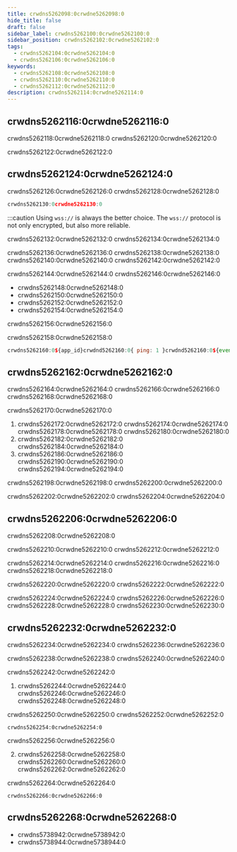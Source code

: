 ```yaml
---
title: crwdns5262098:0crwdne5262098:0
hide_title: false
draft: false
sidebar_label: crwdns5262100:0crwdne5262100:0
sidebar_position: crwdns5262102:0crwdne5262102:0
tags:
  - crwdns5262104:0crwdne5262104:0
  - crwdns5262106:0crwdne5262106:0
keywords:
  - crwdns5262108:0crwdne5262108:0
  - crwdns5262110:0crwdne5262110:0
  - crwdns5262112:0crwdne5262112:0
description: crwdns5262114:0crwdne5262114:0
---
```


## crwdns5262116:0crwdne5262116:0

crwdns5262118:0crwdne5262118:0 crwdns5262120:0crwdne5262120:0

crwdns5262122:0crwdne5262122:0

## crwdns5262124:0crwdne5262124:0

crwdns5262126:0crwdne5262126:0 crwdns5262128:0crwdne5262128:0

```js
crwdns5262130:0crwdne5262130:0
```

:::caution
Using `wss://` is always the better choice. The `wss://` protocol is not only encrypted, but also more reliable.

crwdns5262132:0crwdne5262132:0 crwdns5262134:0crwdne5262134:0

crwdns5262136:0crwdne5262136:0 crwdns5262138:0crwdne5262138:0 crwdns5262140:0crwdne5262140:0
crwdns5262142:0crwdne5262142:0

crwdns5262144:0crwdne5262144:0 crwdns5262146:0crwdne5262146:0

- crwdns5262148:0crwdne5262148:0
- crwdns5262150:0crwdne5262150:0
- crwdns5262152:0crwdne5262152:0
- crwdns5262154:0crwdne5262154:0

crwdns5262156:0crwdne5262156:0

crwdns5262158:0crwdne5262158:0

```js showLineNumbers
crwdns5262160:0${app_id}crwdnd5262160:0{ ping: 1 }crwdnd5262160:0${event.data}crwdnd5262160:0${event.code}crwdnd5262160:0${event.reason}crwdne5262160:0
```

## crwdns5262162:0crwdne5262162:0

crwdns5262164:0crwdne5262164:0 crwdns5262166:0crwdne5262166:0 crwdns5262168:0crwdne5262168:0

crwdns5262170:0crwdne5262170:0

1. crwdns5262172:0crwdne5262172:0
   crwdns5262174:0crwdne5262174:0 crwdns5262178:0crwdne5262178:0 crwdns5262180:0crwdne5262180:0
2. crwdns5262182:0crwdne5262182:0
   crwdns5262184:0crwdne5262184:0
3. crwdns5262186:0crwdne5262186:0
   crwdns5262190:0crwdne5262190:0 crwdns5262194:0crwdne5262194:0

crwdns5262198:0crwdne5262198:0 crwdns5262200:0crwdne5262200:0

crwdns5262202:0crwdne5262202:0 crwdns5262204:0crwdne5262204:0

## crwdns5262206:0crwdne5262206:0

crwdns5262208:0crwdne5262208:0

crwdns5262210:0crwdne5262210:0 crwdns5262212:0crwdne5262212:0

crwdns5262214:0crwdne5262214:0 crwdns5262216:0crwdne5262216:0 crwdns5262218:0crwdne5262218:0

crwdns5262220:0crwdne5262220:0 crwdns5262222:0crwdne5262222:0

crwdns5262224:0crwdne5262224:0 crwdns5262226:0crwdne5262226:0 crwdns5262228:0crwdne5262228:0 crwdns5262230:0crwdne5262230:0

## crwdns5262232:0crwdne5262232:0

crwdns5262234:0crwdne5262234:0 crwdns5262236:0crwdne5262236:0

crwdns5262238:0crwdne5262238:0 crwdns5262240:0crwdne5262240:0

crwdns5262242:0crwdne5262242:0

1. crwdns5262244:0crwdne5262244:0 crwdns5262246:0crwdne5262246:0 crwdns5262248:0crwdne5262248:0

crwdns5262250:0crwdne5262250:0 crwdns5262252:0crwdne5262252:0

```
crwdns5262254:0crwdne5262254:0
```

crwdns5262256:0crwdne5262256:0

2. crwdns5262258:0crwdne5262258:0 crwdns5262260:0crwdne5262260:0 crwdns5262262:0crwdne5262262:0

crwdns5262264:0crwdne5262264:0

```
crwdns5262266:0crwdne5262266:0
```

## crwdns5262268:0crwdne5262268:0

- crwdns5738942:0crwdne5738942:0
- crwdns5738944:0crwdne5738944:0
